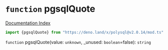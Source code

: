 # `function` pgsqlQuote

[Documentation Index](../README.md)

```ts
import {pgsqlQuote} from "https://deno.land/x/polysql@v2.0.14/mod.ts"
```

`function` pgsqlQuote(value: `unknown`, \_unused: `boolean`=false): `string`

